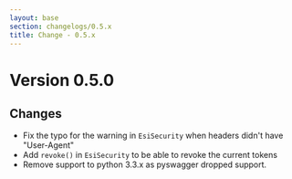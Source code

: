 ```yaml
---
layout: base
section: changelogs/0.5.x
title: Change - 0.5.x
---
```

# Version 0.5.0
## Changes
* Fix the typo for the warning in `EsiSecurity` when headers didn't have "User-Agent"
* Add `revoke()` in `EsiSecurity` to be able to revoke the current tokens
* Remove support to python 3.3.x as pyswagger dropped support.

&nbsp;
